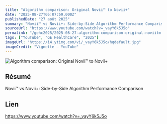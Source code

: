 ```yaml
---
title: "Algorithm comparison: Original Novii™ to Novii+"
date: "2025-08-27T05:07:59.000Z"
publishedDate: "27 août 2025"
summary: "Novii™ vs Novii+: Side-by-Side Algorithm Performance Comparison"
sourceUrl: "https://www.youtube.com/watch?v=_vayY6k5J5o"
permalink: "/gehc2025/2025-08-27-algorithm-comparison-original-noviitm-to-novii"
tags: ["YouTube", "GE HealthCare", "2025"]
imageUrl: "https://i4.ytimg.com/vi/_vayY6k5J5o/hqdefault.jpg"
imageCredit: "Vignette — YouTube"
---
```


![Algorithm comparison: Original Novii™ to Novii+](https://i4.ytimg.com/vi/_vayY6k5J5o/hqdefault.jpg)

## Résumé

Novii™ vs Novii+: Side-by-Side Algorithm Performance Comparison

## Lien

https://www.youtube.com/watch?v=_vayY6k5J5o
